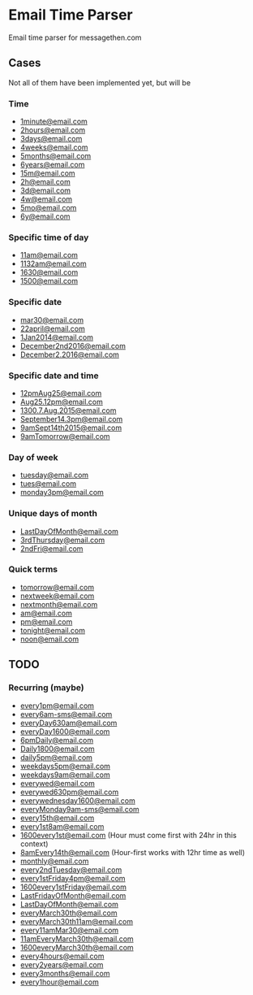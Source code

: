 Email Time Parser
==================

Email time parser for messagethen.com


## Cases

Not all of them have been implemented yet, but will be

### Time

- 1minute@email.com
- 2hours@email.com
- 3days@email.com
- 4weeks@email.com
- 5months@email.com
- 6years@email.com
- 15m@email.com
- 2h@email.com
- 3d@email.com
- 4w@email.com
- 5mo@email.com
- 6y@email.com

### Specific time of day

- 11am@email.com
- 1132am@email.com
- 1630@email.com
- 1500@email.com

### Specific date

- mar30@email.com
- 22april@email.com
- 1Jan2014@email.com
- December2nd2016@email.com
- December2.2016@email.com

### Specific date and time

- 12pmAug25@email.com
- Aug25.12pm@email.com
- 1300.7.Aug.2015@email.com
- September14.3pm@email.com
- 9amSept14th2015@email.com
- 9amTomorrow@email.com


### Day of week

- tuesday@email.com
- tues@email.com
- monday3pm@email.com


### Unique days of month

- LastDayOfMonth@email.com
- 3rdThursday@email.com
- 2ndFri@email.com


### Quick terms

- tomorrow@email.com
- nextweek@email.com
- nextmonth@email.com
- am@email.com
- pm@email.com
- tonight@email.com
- noon@email.com


## TODO 


### Recurring (maybe)

- every1pm@email.com
- every6am-sms@email.com
- everyDay630am@email.com
- everyDay1600@email.com
- 6pmDaily@email.com
- Daily1800@email.com
- daily5pm@email.com
- weekdays5pm@email.com
- weekdays9am@email.com
- everywed@email.com
- everywed630pm@email.com
- everywednesday1600@email.com
- everyMonday9am-sms@email.com 
- every15th@email.com
- every1st8am@email.com
- 1600every1st@email.com (Hour must come first with 24hr in this context)
- 8amEvery14th@email.com (Hour-first works with 12hr time as well)
- monthly@email.com
- every2ndTuesday@email.com
- every1stFriday4pm@email.com
- 1600every1stFriday@email.com
- LastFridayOfMonth@email.com
- LastDayOfMonth@email.com
- everyMarch30th@email.com
- everyMarch30th11am@email.com
- every11amMar30@email.com
- 11amEveryMarch30th@email.com
- 1600everyMarch30th@email.com 
- every4hours@email.com
- every2years@email.com
- every3months@email.com
- every1hour@email.com


